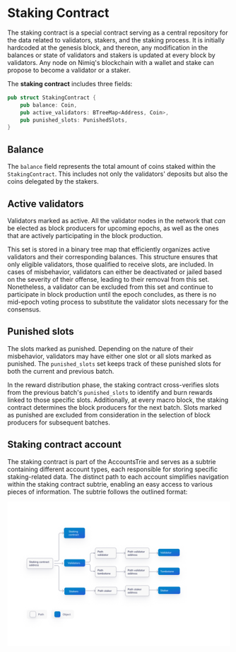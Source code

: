 # Staking Contract

The staking contract is a special contract serving as a central repository for the data related to validators, stakers, and the staking process. It is initially hardcoded at the genesis block, and thereon, any modification in the balances or state of validators and stakers is updated at every block by validators. Any node on Nimiq's blockchain with a wallet and stake can propose to become a validator or a staker.

The **staking contract** includes three fields:

```rust
pub struct StakingContract {
    pub balance: Coin,
    pub active_validators: BTreeMap<Address, Coin>,
    pub punished_slots: PunishedSlots,
}
```

## Balance

The `balance` field represents the total amount of coins staked within the `StakingContract`. This includes not only the validators' deposits but also the coins delegated by the stakers.

## Active validators

Validators marked as active. All the validator nodes in the network that *can* be elected as block producers for upcoming epochs, as well as the ones that are actively participating in the block production.

This set is stored in a binary tree map that efficiently organizes active validators and their corresponding balances. This structure ensures that only eligible validators, those qualified to receive slots, are included. In cases of misbehavior, validators can either be deactivated or jailed based on the severity of their offense, leading to their removal from this set. Nonetheless, a validator can be excluded from this set and continue to participate in block production until the epoch concludes, as there is no mid-epoch voting process to substitute the validator slots necessary for the consensus.

## Punished slots

The slots marked as punished. Depending on the nature of their misbehavior, validators may have either one slot or all slots marked as punished. The `punished_slots` set keeps track of these punished slots for both the current and previous batch.

In the reward distribution phase, the staking contract cross-verifies slots from the previous batch's `punished_slots` to identify and burn rewards linked to those specific slots. Additionally, at every macro block, the staking contract determines the block producers for the next batch. Slots marked as punished are excluded from consideration in the selection of block producers for subsequent batches.

## Staking contract account

The staking contract is part of the AccountsTrie and serves as a subtrie containing different account types, each responsible for storing specific staking-related data. The distinct path to each account simplifies navigation within the staking contract subtrie, enabling an easy access to various pieces of information. The subtrie follows the outlined format:

![Alt Text](/assets/images/protocol/staking-contract-path.png)
